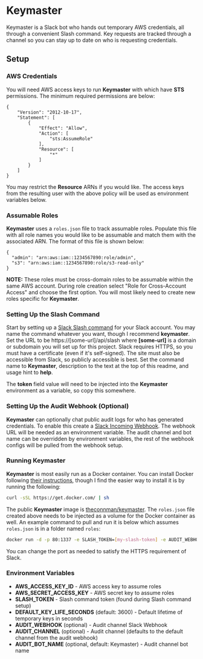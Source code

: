 # Keymaster
Keymaster is a Slack bot who hands out temporary AWS credentials, all through a convenient Slash command. Key requests are tracked through a channel so you can stay up to date on who is requesting credentials.

## Setup
### AWS Credentials
You will need AWS access keys to run **Keymaster** with which have **STS** permissions. The minimum required permissions are below:
```
{
    "Version": "2012-10-17",
    "Statement": [
        {
            "Effect": "Allow",
            "Action": [
                "sts:AssumeRole"
            ],
            "Resource": [
                "*"
            ]
        }
    ]
}
```

You may restrict the **Resource** ARNs if you would like. The access keys from the resulting user with the above policy will be used as environment variables below.

### Assumable Roles
**Keymaster** uses a `roles.json` file to track assumable roles. Populate this file with all role names you would like to be assumable and match them with the associated ARN. The format of this file is shown below:
```
{
  "admin": "arn:aws:iam::1234567890:role/admin",
  "s3": "arn:aws:iam::1234567890:role/s3-read-only"
}
```

**NOTE:** These roles must be cross-domain roles to be assumable within the same AWS account. During role creation select "Role for Cross-Account Access" and choose the first option. You will most likely need to create new roles specific for **Keymaster**.

### Setting Up the Slash Command
Start by setting up a [Slack Slash command](https://slack.com/apps/A0F82E8CA-slash-commands) for your Slack account. You may name the command whatever you want, though I recommend **keymaster**. Set the URL to be https://[some-url]/api/slash where **[some-url]** is a domain or subdomain you will set up for this project. Slack requires HTTPS, so you must have a certificate (even if it's self-signed). The site must also be accessible from Slack, so publicly accessible is best. Set the command name to **Keymaster**, description to the text at the top of this readme, and usage hint to **help**.

The **token** field value will need to be injected into the **Keymaster** environment as a variable, so copy this somewhere.

### Setting Up the Audit Webhook (Optional)
**Keymaster** can optionally chat public audit logs for who has generated credentials. To enable this create a [Slack Incoming Webhook](https://slack.com/apps/A0F7XDUAZ-incoming-webhooks). The webhook URL will be needed as an environment variable. The audit channel and bot name can be overridden by environment variables, the rest of the webhook configs will be pulled from the webhook setup.

### Running Keymaster
**Keymaster** is most easily run as a Docker container. You can install Docker following [their instructions](https://docs.docker.com/engine/installation/), though I find the easier way to install it is by running the following:
```bash
curl -sSL https://get.docker.com/ | sh
```

The public **Keymaster** image is [theconnman/keymaster](https://hub.docker.com/r/theconnman/keymaster/). The `roles.json` file created above needs to be injected as a volume for the Docker container as well. An example command to pull and run it is below which assumes `roles.json` is in a folder named `roles`:
```bash
docker run -d -p 80:1337 -e SLASH_TOKEN=[my-slash-token] -e AUDIT_WEBHOOK=[my-incoming-webhook] -e AWS_ACCESS_KEY_ID=[access-key] -e AWS_SECRET_ACCESS_KEY=[secret-key] -v /path/to/roles.json:/usr/src/app/roles/roles.json --name keymaster theconnman/keymaster:latest
```

You can change the port as needed to satisfy the HTTPS requirement of Slack.

### Environment Variables
- **AWS_ACCESS_KEY_ID** - AWS access key to assume roles
- **AWS_SECRET_ACCESS_KEY** - AWS secret key to assume roles
- **SLASH_TOKEN** - Slash command token (found during Slash command setup)
- **DEFAULT_KEY_LIFE_SECONDS** (default: 3600) - Default lifetime of temporary keys in seconds
- **AUDIT_WEBHOOK** (optional) - Audit channel Slack Webhook
- **AUDIT_CHANNEL** (optional) - Audit channel (defaults to the default channel from the audit webhook)
- **AUDIT_BOT_NAME** (optional, default: Keymaster) - Audit channel bot name
